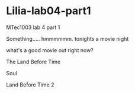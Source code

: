 # Lilia-lab04-part1
MTec1003 lab 4 part 1

Something..... hmmmmmm.
tonights a movie night

what's a good movie out right now?

The Land Before Time

Soul

Land Before Time 2
